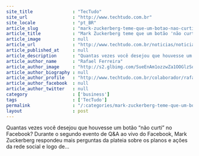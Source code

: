 ```yaml
---
site_title               : "TecTudo"
site_url                 : "http://www.techtudo.com.br"
site_locale              : "pt_BR"
article_slug             : "mark-zuckerberg-teme-que-um-botao-nao-curti-gere-bullying-no-facebook"
article_title            : "Mark Zuckerberg teme que um botão 'não curti' gere bullying no Facebook"
article_image            : null
article_url              : "http://www.techtudo.com.br/noticias/noticia/2014/12/mark-zuckerb-teme-que-um-botao-nao-curti-gere-bullying-no-facebook.html"
article_published_at     : null
article_description      : "Quantas vezes você desejou que houvesse um botão “não curti” no Facebook? Durante o segundo evento de Q&A ao vivo do Facebook, Mark Zuckerberg respondeu mais perguntas da plateia sobre os planos e ações da rede social e logo de..."
article_author_name      : "Rafael Ferreira"
article_author_image     : "http://s2.glbimg.com/SueEnAm1ozzwZa1OOGlzSqcH6fI=/30x30/s2.glbimg.com/GqeA6ljkstGpMBjXxalsuTYlCqw=/0x31:209x240/140x140/s.glbimg.com/po/tt2/f/original/2014/12/12/66705_487662837979210_705139654_n_1.jpg"
article_author_biography : null
article_author_profile   : "http://www.techtudo.com.br/colaborador/rafael-ferreira.html"
article_author_facebook  : null
article_author_twitter   : null
category                 : ['business']
tags                     : ['TecTudo']
permalink                : "/:categories/mark-zuckerberg-teme-que-um-botao-nao-curti-gere-bullying-no-facebook/"
layout                   : post
---
```


Quantas vezes você desejou que houvesse um botão “não curti” no Facebook? Durante o segundo evento de Q&A ao vivo do Facebook, Mark Zuckerberg respondeu mais perguntas da plateia sobre os planos e ações da rede social e logo de...
